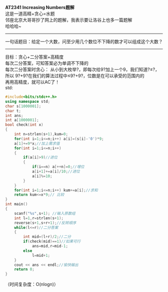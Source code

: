 **AT2341 Increasing Numbers题解**  
这是一道高精+贪心=水题  
邻座北京大哥哥抄了网上的题解，我表示要让洛谷上也多一篇题解  
哈哈哈~

------------

一句话题目：给定一个大数，问至少用几个数位不下降的数才可以组成这个大数？

------------

目标：贪心+二分答案+高精度  
每次二分答案，可知答案必为单调不下降的  
每次二分答案时贪心：
从小到大枚举?，即每次给9?加上一个9，我们知道?≤?，所以 9?+9?在我们的算法过程中≤9?+9?，位数是在可以承受的范围内的  
再用高精度，就可以AC了！  
std:  
```cpp
#include<bits/stdc++.h>
using namespace std;
char s[1000001];
char t;
int	ans;
int a[1000001];
bool check(int x)
{
    int n=strlen(s+1),kum=0;
    for(int i=1;i<=n;i++) a[i]=(s[i]-'0')*9;
    a[1]+=9*x;//加上需求值
    for(int i=1;i<=n;i++)
    {
        if(a[i]>9)//进位
        {
            if(i==n) a[++n]=0;//增位
            a[i+1]+=a[i]/10;//进位
            a[i]%=10;
        }
    }
    for(int i=1;i<=n;i++) kum+=a[i];//求和
    return kum<=x*9;// 比较
}
int main()
{
    scanf("%s",s+1); //输入原数组
    int l=1,r=strlen(s+1);
    reverse(s+1,s+r+1);//反转顺序
    while(l<=r)//二分答案
    {
        int mid=(l+r)/2;//二分
        if(check(mid)==1)//如果可行
            ans=mid,r=mid-1;
        else
            l=mid+1;
    }
    cout << ans << endl;//愉快输出
    return 0;
} 
```
（时间复杂度：O(nlogn)）